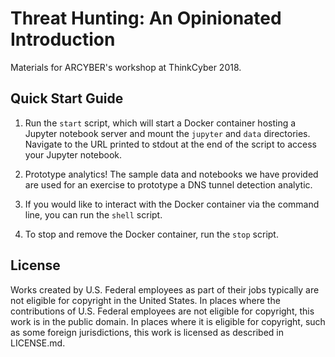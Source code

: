 # Threat Hunting: An Opinionated Introduction
Materials for ARCYBER's workshop at ThinkCyber 2018.

## Quick Start Guide

1. Run the `start` script, which will start a Docker container hosting a Jupyter notebook server and mount the `jupyter` and `data` directories. Navigate to the URL printed to stdout at the end of the script to access your Jupyter notebook.

2. Prototype analytics! The sample data and notebooks we have provided are used for an exercise to prototype a DNS tunnel detection analytic.

3. If you would like to interact with the Docker container via the command line, you can run the `shell` script.

3. To stop and remove the Docker container, run the `stop` script.

## License

Works created by U.S. Federal employees as part of their jobs typically are not eligible for copyright in the United States. In places where the contributions of U.S. Federal employees are not eligible for copyright, this work is in the public domain. In places where it is eligible for copyright, such as some foreign jurisdictions, this work is licensed as described in LICENSE.md.


